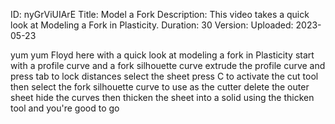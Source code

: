 ID: nyGrViUIArE
Title: Model a Fork
Description: This video takes a quick look at Modeling a Fork in Plasticity.
Duration: 30
Version: 
Uploaded: 2023-05-23

yum yum Floyd here with a quick look at
modeling a fork in Plasticity start
with a profile curve and a fork
silhouette curve extrude the profile
curve and press tab to lock distances
select the sheet press C to activate the
cut tool then select the fork silhouette
curve to use as the cutter delete the
outer sheet hide the curves then thicken
the sheet into a solid using the thicken
tool and you're good to go
